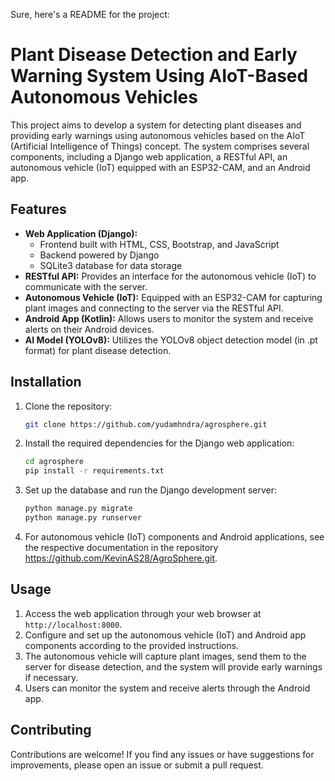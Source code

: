 Sure, here's a README for the project:

# Plant Disease Detection and Early Warning System Using AIoT-Based Autonomous Vehicles

This project aims to develop a system for detecting plant diseases and providing early warnings using autonomous vehicles based on the AIoT (Artificial Intelligence of Things) concept. The system comprises several components, including a Django web application, a RESTful API, an autonomous vehicle (IoT) equipped with an ESP32-CAM, and an Android app.

## Features

- **Web Application (Django):**
  - Frontend built with HTML, CSS, Bootstrap, and JavaScript
  - Backend powered by Django
  - SQLite3 database for data storage
- **RESTful API:** Provides an interface for the autonomous vehicle (IoT) to communicate with the server.
- **Autonomous Vehicle (IoT):** Equipped with an ESP32-CAM for capturing plant images and connecting to the server via the RESTful API.
- **Android App (Kotlin):** Allows users to monitor the system and receive alerts on their Android devices.
- **AI Model (YOLOv8):** Utilizes the YOLOv8 object detection model (in .pt format) for plant disease detection.

## Installation

1. Clone the repository:

   ```bash
   git clone https://github.com/yudamhndra/agrosphere.git
   ```

2. Install the required dependencies for the Django web application:

   ```bash
   cd agrosphere
   pip install -r requirements.txt
   ```

3. Set up the database and run the Django development server:

   ```bash
   python manage.py migrate
   python manage.py runserver
   ```

4. For autonomous vehicle (IoT) components and Android applications, see the respective documentation in the repository https://github.com/KevinAS28/AgroSphere.git.

## Usage

1. Access the web application through your web browser at `http://localhost:8000`.
2. Configure and set up the autonomous vehicle (IoT) and Android app components according to the provided instructions.
3. The autonomous vehicle will capture plant images, send them to the server for disease detection, and the system will provide early warnings if necessary.
4. Users can monitor the system and receive alerts through the Android app.

## Contributing

Contributions are welcome! If you find any issues or have suggestions for improvements, please open an issue or submit a pull request.
